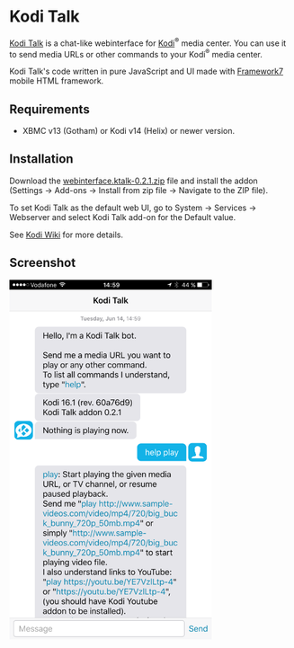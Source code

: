 # Kodi Talk

[Kodi Talk](https://github.com/eip/kodi.webinterface.ktalk) is a chat-like webinterface for [Kodi](https://kodi.tv)<sup>®</sup> media center.
You can use it to send media URLs or other commands to your Kodi<sup>®</sup> media center.

Kodi Talk's code written in pure JavaScript and UI made with [Framework7](http://framework7.io/) mobile HTML framework.

## Requirements

- XBMC v13 (Gotham) or Kodi v14 (Helix) or newer version. 

## Installation

Download the [webinterface.ktalk-0.2.1.zip](https://github.com/eip/kodi.webinterface.ktalk/raw/master/webinterface.ktalk-0.2.1.zip) file and install the addon (Settings → Add-ons → Install from zip file → Navigate to the ZIP file).

To set Kodi Talk as the default web UI, go to System → Services → Webserver and select Kodi Talk add-on for the Default value.

See [Kodi Wiki](http://kodi.wiki/view/Web_interface) for more details.

## Screenshot

<img src="https://github.com/eip/kodi.webinterface.ktalk/raw/master/screenshot.png" alt="Screenshot" width="360"/>
